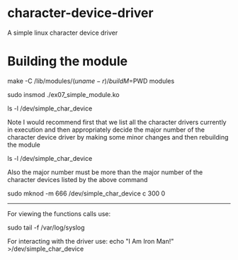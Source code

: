 # character-device-driver
A simple linux character device driver
# Building the module
make -C /lib/modules/$(uname -r)/build M=$PWD modules


sudo insmod ./ex07_simple_module.ko


ls -l /dev/simple_char_device 


Note I would recommend first that we list all the character drivers currently in execution and
then appropriately decide the major number of the character device driver by making some minor changes and then rebuilding the module


ls -l /dev/simple_char_device 

Also the major number must be more than the major number of the character devices listed by the above command


sudo mknod -m 666 /dev/simple_char_device c 300 0
_____________
For viewing the functions calls use:

sudo tail -f /var/log/syslog

For interacting with the driver use:
echo "I Am Iron Man!" >/dev/simple_char_device
